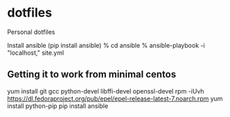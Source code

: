 dotfiles
========

Personal dotfiles

Install ansible (pip install ansible)
% cd ansible
% ansible-playbook -i "localhost," site.yml

Getting it to work from minimal centos
--------------------------------------

yum install git gcc python-devel libffi-devel openssl-devel
rpm -iUvh https://dl.fedoraproject.org/pub/epel/epel-release-latest-7.noarch.rpm
yum install python-pip
pip install ansible

